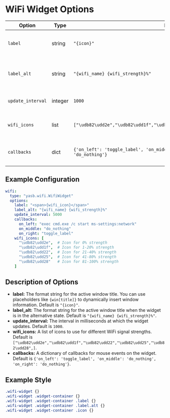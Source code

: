 # WiFi Widget Options

| Option              | Type    | Default                                                                 | Description                                                                 |
|---------------------|---------|-------------------------------------------------------------------------|-----------------------------------------------------------------------------|
| `label`             | string  | `"{icon}"`                                                              | The label format for the WiFi widget.                                       |
| `label_alt`         | string  | `"{wifi_name} {wifi_strength}%"`                                        | The alternative label format for the WiFi widget.                           |
| `update_interval`   | integer  | `1000`                                                                 | Update interval in milliseconds.                                            |
| `wifi_icons`        | list    | `["\udb82\udd2e","\udb82\udd1f","\udb82\udd22","\udb82\udd25","\udb82\udd28",]`    | Icons for different WiFi signal strengths.                       |
| `callbacks`         | dict    | `{'on_left': 'toggle_label', 'on_middle': 'do_nothing', 'on_right': 'do_nothing'}` | Callbacks for mouse events on the widget.                        |


## Example Configuration

```yaml
wifi:
  type: "yasb.wifi.WifiWidget"
  options:
    label: "<span>{wifi_icon}</span>"
    label_alt: "{wifi_name} {wifi_strength}%"
    update_interval: 5000
    callbacks:
      on_left: "exec cmd.exe /c start ms-settings:network"
      on_middle: "do_nothing"
      on_right: "toggle_label"
    wifi_icons: [
      "\udb82\udd2e",  # Icon for 0% strength
      "\udb82\udd1f",  # Icon for 1-20% strength
      "\udb82\udd22",  # Icon for 21-40% strength
      "\udb82\udd25",  # Icon for 41-80% strength
      "\udb82\udd28"   # Icon for 81-100% strength
    ]
```

## Description of Options
- **label:** The format string for the active window title. You can use placeholders like `{win[title]}` to dynamically insert window information. Default is `"{icon}"`.
- **label_alt:** The format string for the active window title when the widget is in the alternative state. Default is `"{wifi_name} {wifi_strength}%"`.
- **update_interval:** The interval in milliseconds at which the widget updates. Default is `1000`.
- **wifi_icons:** A list of icons to use for different WiFi signal strengths. Default is `["\udb82\udd2e","\udb82\udd1f","\udb82\udd22","\udb82\udd25","\udb82\udd28",]`.
- **callbacks:** A dictionary of callbacks for mouse events on the widget. Default is `{'on_left': 'toggle_label', 'on_middle': 'do_nothing', 'on_right': 'do_nothing'}`.

## Example Style
```css
.wifi-widget {}
.wifi-widget .widget-container {}
.wifi-widget .widget-container .label {}
.wifi-widget .widget-container .label.alt {}
.wifi-widget .widget-container .icon {}
```

